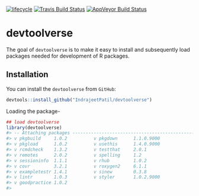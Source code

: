 
<!-- README.md is generated from README.Rmd. Please edit that file -->

[![lifecycle](https://img.shields.io/badge/lifecycle-experimental-orange.svg)](https://www.tidyverse.org/lifecycle/#experimental)
[![Travis Build
Status](https://travis-ci.org/IndrajeetPatil/devtoolverse.svg?branch=master)](https://travis-ci.org/IndrajeetPatil/devtoolverse)
[![AppVeyor Build
Status](https://ci.appveyor.com/api/projects/status/github/IndrajeetPatil/devtoolverse?branch=master&svg=true)](https://ci.appveyor.com/project/IndrajeetPatil/devtoolverse)

# devtoolverse

The goal of `devtoolverse` is to make it easy to install and
subsequently load packages needed for development of R packages.

## Installation

You can install the `devtoolverse` from `GitHub`:

``` r
devtools::install_github("IndrajeetPatil/devtoolverse")
```

Loading the package-

``` r
## load devtoolverse
library(devtoolverse)
#> -- Attaching packages ------------------------------------------------------------------------------ devtoolverse 0.0.0.9000 --
#> v pkgbuild     1.0.2          v pkgdown      1.1.0.9000
#> v pkgload      1.0.2          v usethis      1.4.0.9000
#> v rcmdcheck    1.3.2          v testthat     2.0.1     
#> v remotes      2.0.2          v spelling     1.2       
#> v sessioninfo  1.1.1          v rhub         1.0.2     
#> v covr         3.2.1          v roxygen2     6.1.1     
#> v exampletestr 1.4.1          v sinew        0.3.8     
#> v lintr        1.0.3          v styler       1.0.2.9000
#> v goodpractice 1.0.2
#> 
```
